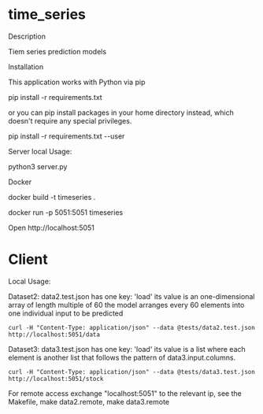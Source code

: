 # time_series
Description

Tiem series prediction models

Installation

This application works with Python via pip

pip install -r requirements.txt

or you can pip install packages in your home directory instead, which doesn't require any special privileges.

pip install -r requirements.txt --user

Server local Usage:

python3 server.py

Docker

docker build -t timeseries .

docker run -p 5051:5051 timeseries

Open http://localhost:5051


# Client

Local Usage:

Dataset2:
	data2.test.json has one key: 'load'
	its value is an one-dimensional array of length multiple of 60
	the model arranges every 60 elements into one individual input to be predicted

	curl -H "Content-Type: application/json" --data @tests/data2.test.json http://localhost:5051/data

Dataset3:
	data3.test.json has one key: 'load'
	its value is a list where each element is another list that follows the pattern of data3.input.columns.

	curl -H "Content-Type: application/json" --data @tests/data3.test.json http://localhost:5051/stock


For remote access exchange "localhost:5051" to the relevant ip, see the Makefile, make data2.remote, make data3.remote
